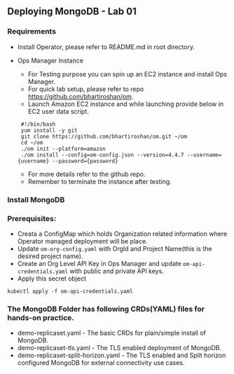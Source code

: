 ## Deploying MongoDB - Lab 01

### Requirements

- Install Operator, please refer to README.md in root directory. 

- Ops Manager Instance
  - For Testing purpose you can spin up an EC2 instance and install Ops Manager. 
  - For quick lab setup, please refer to repo https://github.com/bhartiroshan/om. 
  - Launch Amazon EC2 instance and while launching provide below in EC2 user data script. 
   ```
    #!/bin/bash
    yum install -y git
    git clone https://github.com/bhartiroshan/om.git ~/om
    cd ~/om
    ./om init --platform=amazon
    ./om install --config=om-config.json --version=4.4.7 --username={username} --password={password}
   ```
  - For more details refer to the github repo. 
  - Remember to terminate the instance after testing. 

### Install MongoDB

### Prerequisites:
- Creata a ConfigMap which holds Organization related information where Operator managed deployment will be place. 
- Update `om-org-config.yaml` with OrgId and Project Name(this is the desired project name).
- Create an Org Level API Key in Ops Manager and update `om-api-credentials.yaml` with public and private API keys.
- Apply this secret object
```
kubectl apply -f om-api-credentials.yaml
```

### The MongoDB Folder has following CRDs(YAML) files for hands-on practice. 
- demo-replicaset.yaml - The basic CRDs for plain/simple install of MongoDB.
- demo-replicaset-tls.yaml - The TLS enabled deployment of MongoDB. 
- demo-replicaset-split-horizon.yaml - The TLS enabled and Split horizon configured MongoDB for external connectivity use cases. 


